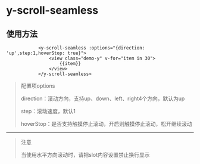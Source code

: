 # y-scroll-seamless

## 使用方法

```vue
			<y-scroll-seamless :options="{direction: 'up',step:1,hoverStop: true}">
				<view class="demo-y" v-for="item in 30">
					{{item}}
				</view>
			</y-scroll-seamless>
```
> 配置项options
>
> direction：滚动方向，支持up、down、left、right4个方向，默认为up
>
> step：滚动速度，默认1
>
> hoverStop：是否支持触摸停止滚动，开启则触摸停止滚动，松开继续滚动

---

>注意
>
>当使用水平方向滚动时，请把slot内容设置禁止换行显示